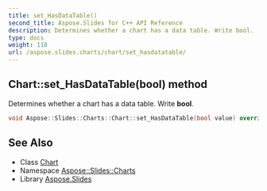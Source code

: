 ```yaml
---
title: set_HasDataTable()
second_title: Aspose.Slides for C++ API Reference
description: Determines whether a chart has a data table. Write bool.
type: docs
weight: 118
url: /aspose.slides.charts/chart/set_hasdatatable/
---
```

## Chart::set_HasDataTable(bool) method


Determines whether a chart has a data table. Write **bool**.

```cpp
void Aspose::Slides::Charts::Chart::set_HasDataTable(bool value) override
```

## See Also

* Class [Chart](../)
* Namespace [Aspose::Slides::Charts](../../)
* Library [Aspose.Slides](../../../)